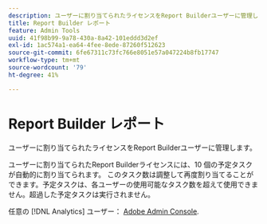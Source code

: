 ```yaml
---
description: ユーザーに割り当てられたライセンスをReport Builderユーザーに管理します。
title: Report Builder レポート
feature: Admin Tools
uuid: 41f98b99-9a78-430a-8a42-101eddd3d2ef
exl-id: 1ac574a1-ea64-4fee-8ede-87260f512623
source-git-commit: 6fe67311c73fc766e8051e57a047224b8fb17747
workflow-type: tm+mt
source-wordcount: '79'
ht-degree: 41%

---
```


# Report Builder レポート

ユーザーに割り当てられたライセンスをReport Builderユーザーに管理します。

ユーザーに割り当てられたReport Builderライセンスには、10 個の予定タスクが自動的に割り当てられます。 このタスク数は調整して再度割り当てることができます。予定タスクは、各ユーザーの使用可能なタスク数を超えて使用できません。超過した予定タスクは実行されません。

任意の [!DNL Analytics] ユーザー： [Adobe Admin Console](/help/admin/admin-console/home.md).
